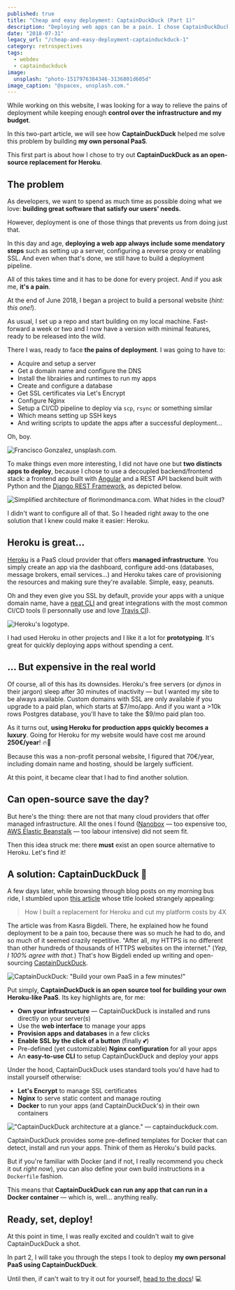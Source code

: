 ```yaml
---
published: true
title: "Cheap and easy deployment: CaptainDuckDuck (Part 1)"
description: "Deploying web apps can be a pain. I chose CaptainDuckDuck to build my personal, Heroku-style PaaS, hassle-free."
date: "2018-07-31"
legacy_url: "/cheap-and-easy-deployment-captainduckduck-1"
category: retrospectives
tags:
  - webdev
  - captainduckduck
image:
  unsplash: "photo-1517976384346-3136801d605d"
image_caption: "@spacex, unsplash.com."
---
```


While working on this website, I was looking for a way to relieve the pains of deployment while keeping enough **control over the infrastructure and my budget**.

In this two-part article, we will see how **CaptainDuckDuck** helped me solve this problem by building **my own personal PaaS**.

This first part is about how I chose to try out **CaptainDuckDuck as an open-source replacement for Heroku**.

## The problem

As developers, we want to spend as much time as possible doing what we love: **building great software that satisfy our users' needs.**

However, deployment is one of those things that prevents us from doing just that.

In this day and age, **deploying a web app always include some mendatory steps** such as setting up a server, configuring a reverse proxy or enabling SSL. And even when that's done, we still have to build a deployment pipeline.

All of this takes time and it has to be done for every project. And if you ask me, **it's a pain**.

At the end of June 2018, I began a project to build a personal website (_hint: this one!_).

As usual, I set up a repo and start building on my local machine. Fast-forward a week or two and I now have a version with minimal features, ready to be released into the wild.

There I was, ready to face **the pains of deployment**. I was going to have to:

- Acquire and setup a server
- Get a domain name and configure the DNS
- Install the librairies and runtimes to run my apps
- Create and configure a database
- Get SSL certificates via Let's Encrypt
- Configure Nginx
- Setup a CI/CD pipeline to deploy via `scp`, `rsync` or something similar
- Which means setting up SSH keys
- And writing scripts to update the apps after a successful deployment…

Oh, boy.

![Francisco Gonzalez, unsplash.com.](https://images.unsplash.com/photo-1520206319821-0496cfdeb31e?ixlib=rb-0.3.5&ixid=eyJhcHBfaWQiOjEyMDd9&s=d0eb85db76e1f6019580e02beac106fe&auto=format&fit=crop&w=1050&q=80)

To make things even more interesting, I did not have one but **two distincts apps to deploy**, because I chose to use a decoupled backend/frontend stack: a frontend app built with [Angular](https://angular.io) and a REST API backend built with Python and the [Django REST Framework](https://www.django-rest-framework.org), as depicted below.

![Simplified architecture of florimondmanca.com. What hides in the cloud?](/static/img/captainduckduck-architecture.png)

I didn't want to configure all of that. So I headed right away to the one solution that I knew could make it easier: Heroku.

## Heroku is great…

[Heroku](https://www.heroku.com) is a PaaS cloud provider that offers **managed infrastructure**. You simply create an app via the dashboard, configure add-ons (databases, message brokers, email services…) and Heroku takes care of provisioning the resources and making sure they're available. Simple, easy, peanuts.

Oh and they even give you SSL by default, provide your apps with a unique domain name, have a [neat CLI](https://devcenter.heroku.com/articles/heroku-cli) and great integrations with the most common CI/CD tools (I personnally use and love [Travis CI](https://travis-ci.org)).

![Heroku's logotype.](/static/img/captainduckduck-heroku-logo.png)

I had used Heroku in other projects and I like it a lot for **prototyping**. It's great for quickly deploying apps without spending a cent.

## … But expensive in the real world

Of course, all of this has its downsides. Heroku's free servers (or _dynos_ in their jargon) sleep after 30 minutes of inactivity — but I wanted my site to be always available. Custom domains with SSL are only available if you upgrade to a paid plan, which starts at $7/mo/app. And if you want a >10k rows Postgres database, you'll have to take the $9/mo paid plan too.

As it turns out, **using Heroku for production apps quickly becomes a luxury**. Going for Heroku for my website would have cost me around **250€/year**! 🔥💸

Because this was a non-profit personal website, I figured that 70€/year, including domain name and hosting, should be largely sufficient.

At this point, it became clear that I had to find another solution.

## Can open-source save the day?

But here's the thing: there are not that many cloud providers that offer managed infrastructure. All the ones I found ([Nanobox](https://nanobox.io) — too expensive too, [AWS Elastic Beanstalk](https://aws.amazon.com/fr/elasticbeanstalk/) — too labour intensive) did not seem fit.

Then this idea struck me: there **must** exist an open source alternative to Heroku. Let's find it!

## A solution: CaptainDuckDuck 🦆

A few days later, while browsing through blog posts on my morning bus ride, I stumbled upon [this article](https://medium.freecodecamp.org/how-i-cut-my-heroku-cost-by-400-5b9d0220ce13) whose title looked strangely appealing:

> How I built a replacement for Heroku and cut my platform costs by 4X

The article was from Kasra Bigdeli. There, he explained how he found deployment to be a pain too, because there was so much he had to do, and so much of it seemed crazily repetitive. "After all, my HTTPS is no different than other hundreds of thousands of HTTPS websites on the internet." (_Yep, I 100% agree with that._) That's how Bigdeli ended up writing and open-sourcing [CaptainDuckDuck](https://captainduckduck.com).

![CaptainDuckDuck: "Build your own PaaS in a few minutes!"](/static/img/captainduckduck-logo.png)

Put simply, **CaptainDuckDuck is an open source tool for building your own Heroku-like PaaS**. Its key highlights are, for me:

- **Own your infrastructure** — CaptainDuckDuck is installed and runs directly on your server(s)
- Use the **web interface** to manage your apps
- **Provision apps and databases** in a few clicks
- **Enable SSL by the click of a button** (finally 💕)
- Pre-defined (yet customizable) **Nginx configuration** for all your apps
- An **easy-to-use CLI** to setup CaptainDuckDuck and deploy your apps

Under the hood, CaptainDuckDuck uses standard tools you'd have had to install yourself otherwise:

- **Let's Encrypt** to manage SSL certificates
- **Nginx** to serve static content and manage routing
- **Docker** to run your apps (and CaptainDuckDuck's) in their own containers

!["CaptainDuckDuck architecture at a glance." — captainduckduck.com.](/static/img/captainduckduck-glance.png)

CaptainDuckDuck provides some pre-defined templates for Docker that can detect, install and run your apps. Think of them as Heroku's build packs.

But if you're familiar with Docker (and if not, I really recommend you check it out _right now_), you can also define your own build instructions in a `Dockerfile` fashion.

This means that **CaptainDuckDuck can run any app that can run in a Docker container** — which is, well… anything really.

## Ready, set, deploy!

At this point in time, I was really excited and couldn't wait to give CaptainDuckDuck a shot.

In part 2, I will take you through the steps I took to deploy **my own personal PaaS using CaptainDuckDuck**.

Until then, if can't wait to try it out for yourself, [head to the docs](https://captainduckduck.com/docs/get-started.html)! 💻
